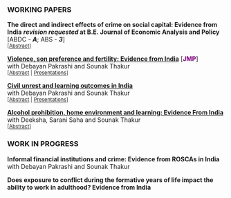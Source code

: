 ### WORKING PAPERS
**The direct and indirect effects of crime on social capital: Evidence from India**
<b>_revision requested_ at **B.E. Journal of Economic Analysis and Policy** </b> 
    [ABDC - <i><b>A</b></i>; ABS - <i><b>3</b></i>] <br>
<small>[<a href="#/" onclick="visib('crimesc_abs')">Abstract</a>] </small>
<div id="crimesc_abs" style="display: none; text-align: justify; line-height: 1.2">
 <small>
This paper studies the effect of crime on a household’s social capital. Using longitudinal information on households’ social capital and crime victimization from India, we address identification concerns due to endogenous sorting and moving. We distinguish between the direct effect on victims and the indirect effect to society due to the risk of victimization. We find that direct crime victimization leads to significant deterioration in households’ institutional trust (0.056σ) but increases their social networks (0.065σ) and civic engagement (0.072σ). We find similar indirect effects due to the risk of victimization. Households’ expectations and their media exposure plausibly drive the results. The results are not explained by omitted variables or reverse causality. Our results suggest that as households lose trust in institutions, they expand their own networks and become socially more connected plausibly to insure themselves from future victimization.
</small><br><br/></div>

**[Violence, son preference and fertility: Evidence from India](https://papers.ssrn.com/sol3/papers.cfm?abstract_id=4541204)** [**<span style="color: purple">JMP</span>**] <br>
with Debayan Pakrashi and Sounak Thakur<br>
<small>[<a href="#/" onclick="visib('vspf_abs')">Abstract</a> | <a href="#/" onclick="visib('vspf_pres')">Presentations</a>] </small>
<div id="vspf_abs" style="display: none; text-align: justify; line-height: 1.2">
 <small>
Human behavior is influenced by both biology and social norms. Natural selection favors an increase in the ratio of females to males in times of adversity (war, food shortage, etc.). Is it possible that natural selection may be counteracted by social norms? We present novel evidence from Punjab — an Indian state with intense son-preferring norms rooted in culture. We find that exposure to a violent insurgency (1978-93) leaves the overall sex ratio unchanged and intensifies son-biased fertility stopping behaviors. Since most casualties are male, our results are consistent with exposed parents demanding more sons due to a replacement motive.
 </small><br><br/></div>
<div id="vspf_pres" style="display: none; text-align: justify; line-height: 1.2">
 <small>
This paper has been presented at the following conferences:<br>
<ol>
<li>2<sup>nd</sup> Meeting of Young Minds in Frontiers of Economics, Indian Institute of Technology Bombay, India (2025) </li>
<li>Reflections on Development Economics Conference, Presidency University Kolkata, India (2024) </li>
<li>7<sup>th</sup> Australian Gender Economics Workshop (AGEW), University of Technology Sydney, Australia (2024) </li>
<li>Asian Meeting of the Econometric Society (AMES-CSW), Indian Institute of Technology Delhi, India (2024) </li>
<li>Winter School, Delhi School of Economics and The Econometric Society, India (2023) </li>
</ol> 
</small><br><br/></div>

**[Civil unrest and learning outcomes in India](https://papers.ssrn.com/sol3/papers.cfm?abstract_id=4541178)** <br>
with Debayan Pakrashi and Sounak Thakur <br>
<small>[<a href="#/" onclick="visib('culo_abs')">Abstract</a> | <a href="#/" onclick="visib('culo_pres')">Presentations</a>] </small>
<div id="culo_abs" style="display: none; text-align: justify; line-height: 1.2">
 <small>
We study the effect of civil unrest on learning outcomes of schoolgoing children. The context of the study is the Indian province of Jammu and Kashmir, a part of which (namely, the Kashmir valley) witnessed a sudden intensification in violence in 2010. We exploit this plausibly exogenous intensification in a difference-in-differences framework. Exposed children perform poorly on a basic (grade 2-3 level) literacy and numeracy test as compared to their non-exposed counterparts. The effects are fairly substantial in magnitude (about 0.54 σ and 0.37 σ for language and math, respectively), and persist for at least 2 years. All exposed students, including those in higher classes (grades 6-8 and 9-12), are affected. We provide suggestive evidence that reduced school quality and increased psychological stress amongst students may drive these results. 
 </small><br><br/></div>
<div id="culo_pres" style="display: none; text-align: justify; line-height: 1.2">
 <small>
This paper has been presented at the following conferences:<br>
<ol>
<li>Asian Meeting of the Econometric Society (AMES), Indian Institute of Technology Bombay, India (2023)<br> </li>
<li>Research Scholar’s Day, Department of Economic Sciences, Indian Institute of Technology Kanpur, India (2023) </li>
<li>18<sup>th</sup> Annual Conference on Economic Growth and Development, Indian Statistical Institute, Delhi (2023)</li>
<li>17<sup>th</sup> Annual Conference on Economic Growth and Development, Indian Statistical Institute, Delhi (2022) </li>
</ol> 
</small><br><br/></div>

**[Alcohol prohibition, home environment and learning: Evidence From India](https://papers.ssrn.com/sol3/papers.cfm?abstract_id=4958902)** <br>
with Deeksha, Sarani Saha and Sounak Thakur <br>
<small>[<a href="#/" onclick="visib('bapc_abs')">Abstract</a>] </small>
<div id="bapc_abs" style="display: none; text-align: justify; line-height: 1.2">
 <small>
We study the effects of alcohol prohibition on children’s learning outcomes. We exploit a plausibly exogenous change in the availability of alcohol in the Indian state of Bihar, which implemented a state-wide ban on the manufacturing, sale, transport and consumption of alcohol. Using a difference-in-differences framework, we find that the ban reduced alcohol consumption and improved the learning outcomes of school-going children in Bihar. The results are plausibly driven by lower domestic violence and improvements in the home environment induced by reduced alcohol consumption on the part of adult males.  
</small><br><br/></div> 

### WORK IN PROGRESS
**Informal financial institutions and crime: Evidence from ROSCAs in India** <br>
with Debayan Pakrashi and Sounak Thakur

**Does exposure to conflict during the formative years of life impact the ability to work in adulthood? Evidence from India**


